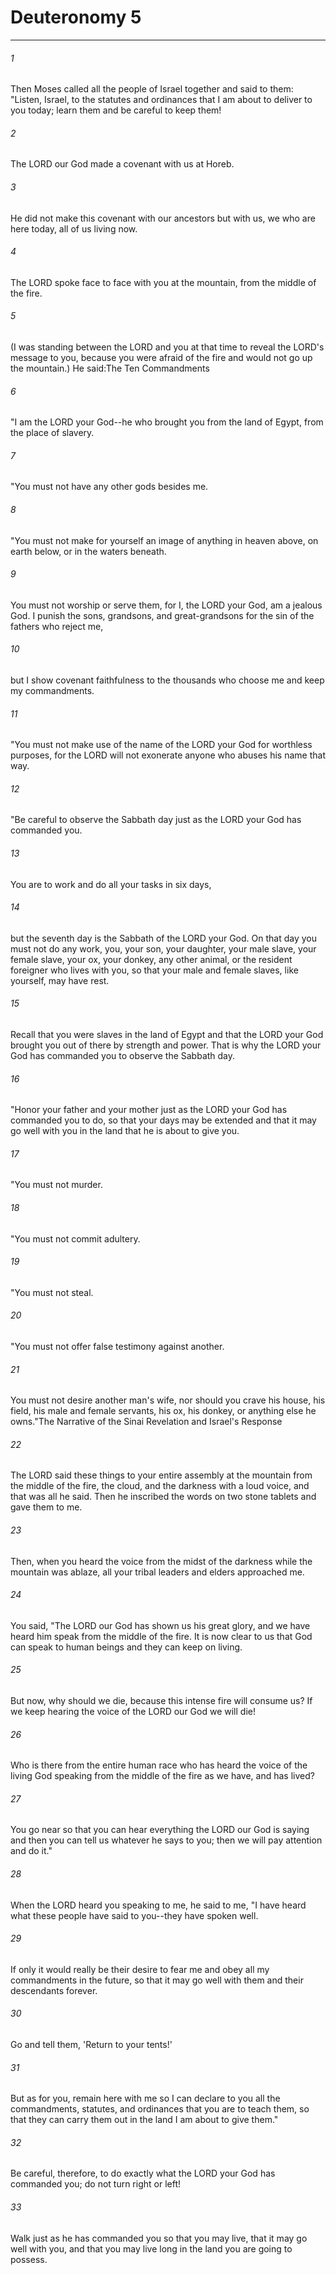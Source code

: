 # Deuteronomy 5
***



###### 1 
Then Moses called all the people of Israel together and said to them: "Listen, Israel, to the statutes and ordinances that I am about to deliver to you today; learn them and be careful to keep them! 

###### 2 
The LORD our God made a covenant with us at Horeb. 

###### 3 
He did not make this covenant with our ancestors but with us, we who are here today, all of us living now. 

###### 4 
The LORD spoke face to face with you at the mountain, from the middle of the fire. 

###### 5 
(I was standing between the LORD and you at that time to reveal the LORD's message to you, because you were afraid of the fire and would not go up the mountain.) He said:The Ten Commandments 

###### 6 
"I am the LORD your God--he who brought you from the land of Egypt, from the place of slavery. 

###### 7 
"You must not have any other gods besides me. 

###### 8 
"You must not make for yourself an image of anything in heaven above, on earth below, or in the waters beneath. 

###### 9 
You must not worship or serve them, for I, the LORD your God, am a jealous God. I punish the sons, grandsons, and great-grandsons for the sin of the fathers who reject me, 

###### 10 
but I show covenant faithfulness to the thousands who choose me and keep my commandments. 

###### 11 
"You must not make use of the name of the LORD your God for worthless purposes, for the LORD will not exonerate anyone who abuses his name that way. 

###### 12 
"Be careful to observe the Sabbath day just as the LORD your God has commanded you. 

###### 13 
You are to work and do all your tasks in six days, 

###### 14 
but the seventh day is the Sabbath of the LORD your God. On that day you must not do any work, you, your son, your daughter, your male slave, your female slave, your ox, your donkey, any other animal, or the resident foreigner who lives with you, so that your male and female slaves, like yourself, may have rest. 

###### 15 
Recall that you were slaves in the land of Egypt and that the LORD your God brought you out of there by strength and power. That is why the LORD your God has commanded you to observe the Sabbath day. 

###### 16 
"Honor your father and your mother just as the LORD your God has commanded you to do, so that your days may be extended and that it may go well with you in the land that he is about to give you. 

###### 17 
"You must not murder. 

###### 18 
"You must not commit adultery. 

###### 19 
"You must not steal. 

###### 20 
"You must not offer false testimony against another. 

###### 21 
You must not desire another man's wife, nor should you crave his house, his field, his male and female servants, his ox, his donkey, or anything else he owns."The Narrative of the Sinai Revelation and Israel's Response 

###### 22 
The LORD said these things to your entire assembly at the mountain from the middle of the fire, the cloud, and the darkness with a loud voice, and that was all he said. Then he inscribed the words on two stone tablets and gave them to me. 

###### 23 
Then, when you heard the voice from the midst of the darkness while the mountain was ablaze, all your tribal leaders and elders approached me. 

###### 24 
You said, "The LORD our God has shown us his great glory, and we have heard him speak from the middle of the fire. It is now clear to us that God can speak to human beings and they can keep on living. 

###### 25 
But now, why should we die, because this intense fire will consume us? If we keep hearing the voice of the LORD our God we will die! 

###### 26 
Who is there from the entire human race who has heard the voice of the living God speaking from the middle of the fire as we have, and has lived? 

###### 27 
You go near so that you can hear everything the LORD our God is saying and then you can tell us whatever he says to you; then we will pay attention and do it." 

###### 28 
When the LORD heard you speaking to me, he said to me, "I have heard what these people have said to you--they have spoken well. 

###### 29 
If only it would really be their desire to fear me and obey all my commandments in the future, so that it may go well with them and their descendants forever. 

###### 30 
Go and tell them, 'Return to your tents!' 

###### 31 
But as for you, remain here with me so I can declare to you all the commandments, statutes, and ordinances that you are to teach them, so that they can carry them out in the land I am about to give them." 

###### 32 
Be careful, therefore, to do exactly what the LORD your God has commanded you; do not turn right or left! 

###### 33 
Walk just as he has commanded you so that you may live, that it may go well with you, and that you may live long in the land you are going to possess.
